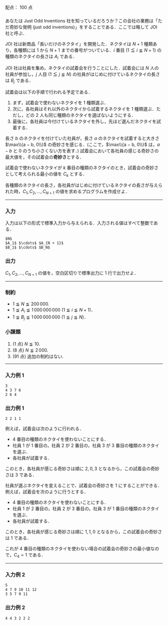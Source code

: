配点： $100$ 点

###

あなたは Just Odd Inventions 社を知っているだろうか？この会社の業務は「ただ奇妙な発明 (just odd inventions)」をすることである．ここでは略して JOI 社と呼ぶ．

JOI 社は新商品「長いだけのネクタイ」を開発した．ネクタイは $N + 1$ 種類あり，各種類には $1$ から $N + 1$ までの番号がついている．$i$ 番目 ($1 \leqq i \leqq N + 1$) の種類のネクタイの長さは $A_i$ である．

JOI 社は社員を集め，ネクタイの試着会を行うことにした．試着会には $N$ 人の社員が参加し，$j$ 人目 ($1 \leqq j \leqq N$) の社員がはじめに付けているネクタイの長さは $B_j$ である．

試着会は以下の手順で行われる予定である．

1. まず，試着会で使わないネクタイを $1$ 種類選ぶ．
1. 次に，各社員はそれ以外のネクタイから試着するネクタイを $1$ 種類選ぶ．ただし，どの $2$ 人も同じ種類のネクタイを選ばないようにする．
1. 最後に，各社員は今付けているネクタイを外し，先ほど選んだネクタイを試着する．

長さ $b$ のネクタイを付けていた社員が，長さ $a$ のネクタイを試着すると大きさ $\max\\{a − b, 0\\}$ の奇妙さを感じる．(ここで，$\max\\{a − b, 0\\}$ は，$a - b$ と $0$ のうち小さくない方を表す．) 試着会において各社員の感じる奇妙さの最大値を，その試着会の**奇妙さ**とする．

試着会で使わないネクタイが $k$ 番目の種類のネクタイのとき，試着会の奇妙さとして考えられる最小の値を $C_k$ とする．

各種類のネクタイの長さ，各社員がはじめに付けているネクタイの長さが与えられた時，$C_1, C_2, \ldots, C_{N + 1}$ の値を求めるプログラムを作成せよ．

---

### 入力

入力は以下の形式で標準入力から与えられる．入力される値はすべて整数である．

~~~
$N$
$A_1$ $\cdots$ $A_{N + 1}$
$B_1$ $\cdots$ $B_N$
~~~

### 出力

$C_1, C_2, \ldots, C_{N + 1}$ の値を，空白区切りで標準出力に $1$ 行で出力せよ．

---

### 制約

- $1 \leqq N \leqq 200\,000$.
- $1 \leqq A_i \leqq 1\,000\,000\,000$ ($1 \leqq i \leqq N + 1$)．
- $1 \leqq B_j \leqq 1\,000\,000\,000$ ($1 \leqq j \leqq N$)．

### 小課題

1. ($1$ 点) $N \leqq 10$.
2. ($8$ 点) $N \leqq 2\,000$.
3. ($91$ 点) 追加の制約はない.

---

### 入力例 1

~~~
3
4 3 7 6
2 6 4
~~~

### 出力例 1

~~~
2 2 1 1
~~~

例えば，試着会は次のように行われる．

- $4$ 番目の種類のネクタイを使わないことにする．
- 社員 $1$ が $1$ 番目の，社員 $2$ が $2$ 番目の，社員 $3$ が $3$ 番目の種類のネクタイを選ぶ．
- 各社員が試着する．

このとき，各社員が感じる奇妙さは順に $2, 0, 3$ となるから，この試着会の奇妙さは $3$ である．

社員が選ぶネクタイを変えることで、試着会の奇妙さを $1$ にすることができる．例えば，試着会を次のように行うとする．

- $4$ 番目の種類のネクタイを使わないことにする．
- 社員 $1$ が $2$ 番目の，社員 $2$ が $3$ 番目の，社員 $3$ が $1$ 番目の種類のネクタイを選ぶ．
- 各社員が試着する．

このとき，各社員が感じる奇妙さは順に $1, 1, 0$ となるから，この試着会の奇妙さは $1$ である．

これが $4$ 番目の種類のネクタイを使わない場合の試着会の奇妙さの最小値なので，$C_4 = 1$ である．

---

### 入力例 2

~~~
5
4 7 9 10 11 12
3 5 7 9 11
~~~

### 出力例 2

~~~
4 4 3 2 2 2
~~~
